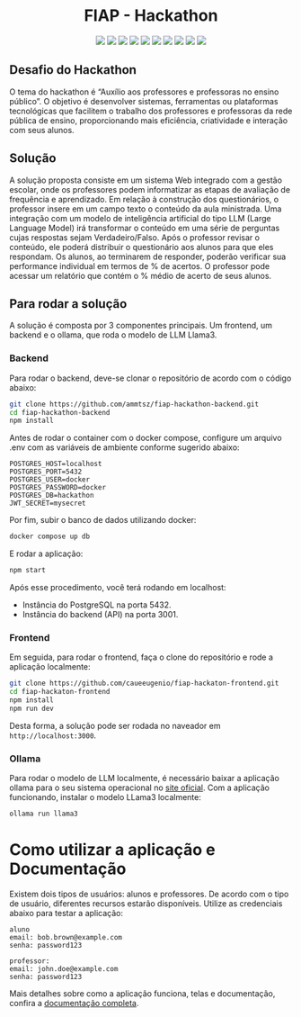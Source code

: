 <h1 align="center">FIAP - Hackathon</h1>

<p align="center">
  <a><img src="https://img.shields.io/badge/typescript-v5.1.3-blue?logo=typescript"/></a>
  <a><img src="https://img.shields.io/badge/prettier-v3.0.0-red?logo=prettier"/></a>
  <a><img src="https://img.shields.io/badge/nestjs-v10.0.0-green?logo=nestjs"/></a>
  <a><img src="https://img.shields.io/badge/axios-v1.7.9-blue"/></a>
  <a><img src="https://img.shields.io/badge/typeorm-v0.3.20-red?logo=typeorm"/></a>
  <a><img src="https://img.shields.io/badge/pg-v8.12.0-red?logo=postgresql"/></a>
  <a><img src="https://img.shields.io/badge/tailwindcss-v3.4.1-green?logo=tailwindcss"/></a>
  <a><img src="https://img.shields.io/badge/recharts-v2.15.0-blue?logo=recharts"/></a>
  <a><img src="https://img.shields.io/badge/next-v15.1.4-red?logo=next"/></a>
  <a><img src="https://img.shields.io/badge/radixui-v1.1-green?logo=radixui"/></a>
</p>

## Desafio do Hackathon

O tema do hackathon é “Auxílio aos professores e professoras no ensino público”. O objetivo é desenvolver sistemas, ferramentas ou plataformas tecnológicas que facilitem o trabalho dos professores e professoras da rede pública de ensino, proporcionando mais eficiência, criatividade e interação com seus alunos.

## Solução

A solução proposta consiste em um sistema Web integrado com a gestão escolar, onde os professores podem informatizar as etapas de avaliação de frequência e aprendizado. Em relação à construção dos questionários, o professor insere em um campo texto o conteúdo da aula ministrada. Uma integração com um modelo de inteligência artificial do tipo LLM (Large Language Model) irá transformar o conteúdo em uma série de perguntas cujas respostas sejam Verdadeiro/Falso. Após o professor revisar o conteúdo, ele poderá distribuir o questionário aos alunos para que eles respondam. Os alunos, ao terminarem de responder, poderão verificar sua performance individual em termos de % de acertos. O professor pode acessar um relatório que contém o % médio de acerto de seus alunos.

## Para rodar a solução

A solução é composta por 3 componentes principais. Um frontend, um backend e o ollama, que roda o modelo de LLM Llama3.

### Backend

Para rodar o backend, deve-se clonar o repositório de acordo com o código abaixo:

```sh
git clone https://github.com/ammtsz/fiap-hackathon-backend.git
cd fiap-hackathon-backend
npm install
```

Antes de rodar o container com o docker compose, configure um arquivo .env com as variáveis de ambiente conforme sugerido abaixo:

```env
POSTGRES_HOST=localhost
POSTGRES_PORT=5432
POSTGRES_USER=docker
POSTGRES_PASSWORD=docker
POSTGRES_DB=hackathon
JWT_SECRET=mysecret
```

Por fim, subir o banco de dados utilizando docker:

```sh
docker compose up db
```

E rodar a aplicação:

```sh
npm start
```

Após esse procedimento, você terá rodando em localhost:
* Instância do PostgreSQL na porta 5432.
* Instância do backend (API) na porta 3001.

### Frontend

Em seguida, para rodar o frontend, faça o clone do repositório e rode a aplicação localmente:

```sh
git clone https://github.com/caueeugenio/fiap-hackaton-frontend.git
cd fiap-hackaton-frontend
npm install
npm run dev
```

Desta forma, a solução pode ser rodada no naveador em `http://localhost:3000`.

### Ollama

Para rodar o modelo de LLM localmente, é necessário baixar a aplicação ollama para o seu sistema operacional no [site oficial](https://ollama.com/download). Com a aplicação funcionando, instalar o modelo LLama3 localmente:

```sh
ollama run llama3
```

# Como utilizar a aplicação e Documentação

Existem dois tipos de usuários: alunos e professores. De acordo com o tipo de usuário, diferentes recursos estarão disponíveis. Utilize as credenciais abaixo para testar a aplicação:

```
aluno
email: bob.brown@example.com
senha: password123

professor:
email: john.doe@example.com
senha: password123
```

Mais detalhes sobre como a aplicação funciona, telas e documentação, confira a [documentação completa](https://midi-sole-bef.notion.site/Hackathon-FIAP-17d5c10a92d5806ba9f1f722f816c1ed).